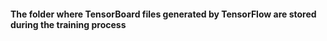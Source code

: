 #### The folder where TensorBoard files generated by TensorFlow are stored during the training process